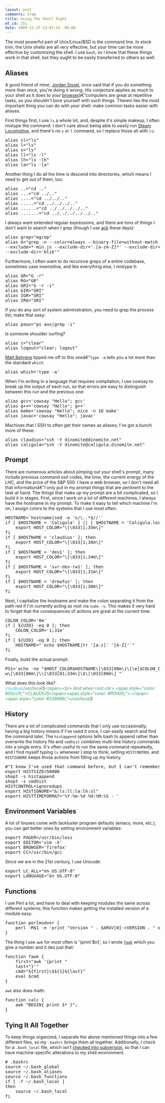 ```yaml
--- 
layout: post
comments: true
title: Using The Shell Right
mt_id: 251
date: 2009-12-25 13:03:14 -08:00
---
```

The most powerful part of Unix/Linux/BSD is the command line.  In stock trim, the Unix shells are all very effective, but your time can be more effective by customizing the shell.  I use `bash`, so I know that these things work in that shell, but they ought to be easily transferred to others as well.

## Aliases

A good friend of mine, [Jordan Sissel](http://semicomplete.com), once said that if you do something more than once, you're doing it wrong.  His conjecture applies as much to your shell as it does to your [browser](http://dinomite.net/2008/smart-bookmarks)â€”computers are great at repetitive tasks, so you shouldn't bore yourself with such things.  Therein lies the most important thing you can do with your shell: make common tasks easier with aliases.

First things first, I use `ls` a whole lot, and, despite it's simple makeup, I often mistype the command.  I don't care about being able to easily run [Steam Locomotive](http://www.freebsdsoftware.org/games/sl.html), and there's no `s` or `l` command, so I replace those all with `ls`:
<pre class="brush: bash; gutter: false">alias sl="ls"
alias l="ls"
alias s="ls"
alias ll="ls -l"
alias lh="ls -lh"
alias la="ls -la"</pre>
Another thing I do all the time is descend into directories, which means I need to get out of them, too:
<pre class="brush: bash; gutter: false">
alias ..="cd .."
alias ...="cd ../.."
alias ....="cd ../../.."
alias .....="cd ../../../.."
alias ......="cd ../../../../.."
alias .......="cd ../../../../../.."
</pre>

I always want extended regular expressions, and there are tons of things I don't want to search when I grep (though I use <a href="http://betterthangrep.com">ack</a> these days):

<pre class="brush: bash; gutter: false">
alias grep="egrep"
alias G="grep -n --color=always --binary-file=without-match --exclude=tags \
--exclude=*-min.js --exclude-dir='.[a-zA-Z]*' --exclude-dir='external' \
--exclude-dir='blib'"
</pre>

Furthermore, I often want to do recursive greps of a entire codebase, sometimes case insensitive, and like everything else, I mistype it:
<pre class="brush: bash; gutter: false">
alias GR="G -r"
alias RG="GR"
alias GRI="G -r -i"
alias GIR="GRI"
alias IGR="GRI"
alias IRG="GRI"
</pre>

If you do any sort of system administration, you need to grep the process list; make that easy:
<pre class="brush: bash; gutter: false">
alias paux="ps aux|grep -i"
</pre>

Is someone shoulder surfing?
<pre class="brush: bash; gutter: false">
alias c="clear"
alias logout="clear; logout"
</pre>

[Matt Behrens](http://asktherelic.com) tipped me off to this oneâ€”`type -a` tells you a lot more than the standard `which`:
<pre class="brush: bash; gutter: false">
alias which='type -a'
</pre>

When I'm writing in a language that requires compilation, I use cowsay to break up the output of each run, so that errors are easy to distinguish between this run and the previous one:
<pre class="brush: bash; gutter: false">
alias gcc='cowsay "Hello"; gcc'
alias g++='cowsay "Hello"; g++'
alias make='cowsay "Hello"; nice -n 10 make'
alias javac='cowsay "Hello"; javac'
</pre>

Machines that I SSH to often get their names as aliases; I've got a bunch more of these:
<pre class="brush: bash; gutter: false">
alias claudius="ssh -Y dinomite@dinomite.net"
alias caligula="ssh -Y dinomite@caligula.dinomite.net"
</pre>

## Prompt

There are numerous articles about pimping out your shell's prompt, many include previous command exit codes, the time, the current energy of the LHC, and the price of the S&P 500.  I have a web browser, so I don't need all that informationâ€”I only put in my prompt things that are pertinent to the task at hand.  The things that make up my prompt are a bit complicated, so I build it in stages.  First, since I work on a lot of different machines, I always have the hostname in my prompt.  To make it easy to tell which machine I'm on, I assign colors to the systems that I use most often:

<pre class="brush: bash; gutter: false">
HOSTNAME=`hostname|sed -e 's/\..*$//'`
if [ $HOSTNAME = 'Caligula' ] || [ $HOSTNAME = 'Caligula.local' ]; then
    export HOST_COLOR="\[\033[1;35m\]"
fi
if [ $HOSTNAME = 'claudius' ]; then
    export HOST_COLOR="\[\033[1;36m\]"
fi
if [ $HOSTNAME = 'dev1' ]; then
    export HOST_COLOR="\[\033[1;34m\]"
fi
if [ $HOSTNAME = 'svr-dev-rw1' ]; then
    export HOST_COLOR="\[\033[1;31m\]"
fi
if [ $HOSTNAME = 'drewfus' ]; then
    export HOST_COLOR="\[\033[1;30m\]"
fi
</pre>

Next, I capitalize the hostname and make the colon separating it from the path red if I'm currently acting as root via `sudo -s`.  This makes it very hard to forget that the consequences of actions are great at the current time:

<pre class="brush: bash; gutter: false">
COLON_COLOR='0m'
if [ ${UID} -eq 0 ]; then
    COLON_COLOR='1;31m'
fi
if [ ${UID} -eq 0 ]; then
    HOSTNAME="`echo $HOSTNAME|tr '[a-z]' '[A-Z]'`"
fi
</pre>

Finally, build the actual prompt:

<pre class="brush: bash; gutter: false">
PS1=`echo -ne "$HOST_COLOR$HOSTNAME\[\033[00m\]\[\e[$COLON_COLOR\]:\[\033[33m\]\
w\[\033[00m\]\\[\033[01;33m\]\$\[\033[00m\] "`
</pre>

What does this look like?<br>
<span style="color: #00ccff;">claudius</span>:<span style="color: #339966;">/usr/local$</span><br>
And when root:<br>
<span style="color: #00ccff;">CLAUDIUS</span><span style="color: #ff0000;">:</span><span style="color: #339966;">/usr/local$</span>

## History

There are a lot of complicated commands that I only use occasionally; having a big history means if I've used it once, I can easily search and find the command later.  The `histappend` options tells bash to append rather than overwrite the history file and `cmdhist` combines multi-line history commands into a single entry.  It's often useful to run the same command repeatedly, and I find myself typing `ls` whenever I stop to think; setting `HISTCONTROL` and `HISTIGNORE` keeps those actions from filling up my history.

<pre class="brush: bash; gutter: false">
#"I know I've used that command before, but I can't remember the syntax"
export HISTSIZE=50000
shopt -s histappend
shopt -s cmdhist
HISTCONTROL=ignoredups
export HISTIGNORE="&:ls:ll:la:lh:sl"
export HISTTIMEFORMAT='%Y-%m-%d %H:%M:%S - '
</pre>

## Environment Variables

A lot of linuxes come with lackluster program defaults (emacs, more, etc.); you can get better ones by setting environment variables:

<pre class="brush: bash; gutter: false">
export PAGER=/usr/bin/less
export EDITOR='vim -X'
export BROWSER='firefox'
export CC=/usr/bin/gcc
</pre>

Since we are in the 21st century, I use Unicode:

<pre class="brush: bash; gutter: false">
export LC_ALL="en_US.UTF-8"
export LANGUAGE="en_US.UTF-8"
</pre>

## Functions

I use Perl a lot, and have to deal with keeping modules the same across different systems; this function makes getting the installed version of a module easy:

<pre class="brush: bash; gutter: false">
function perlmodver {
    perl -M$1 -e 'print "Version " . $ARGV[0]->VERSION . " of " . $ARGV[0] . " is installed.\n"' $1
}
</pre>

The thing I use `awk` for most often is '{print $n}', so I wrote [`fawk`](http://dinomite.net/2009/fawk/) which you give a number and it des just that:
<pre class="brush: bash; gutter: false">
function fawk {
    first="awk '{print "
    last="}'"
    cmd="${first}\$${1}${last}"
    eval $cmd
}
</pre>

`awk` also does math:
<pre class="brush: bash; gutter: false">
function calc {
    awk "BEGIN{ print $* }";
}
</pre>

## Tying It All Together

To keep things organized, I separate the above mentioned things into a few different files, so my `.bashrc` brings them all together.  Additionally, I check for a `.bash_local` file, which isn't <a href="http://dinomite.net/2008/keeping-your-home-directory-in-subversion/">checked into subversion</a>, so that I can have machine-specific alterations to my shell environment.

<pre class="brush: bash; gutter: false">
# .bashrc
source ~/.bash_global
source ~/.bash_aliases
source ~/.bash_functions
if [ -f ~/.bash_local ]
then
    source ~/.bash_local
fi
</pre>

